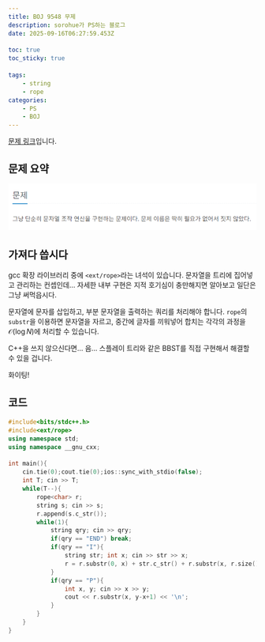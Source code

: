 ```yaml
---
title: BOJ 9548 무제
description: sorohue가 PS하는 블로그
date: 2025-09-16T06:27:59.453Z

toc: true
toc_sticky: true

tags:
    - string
    - rope
categories:
    - PS
    - BOJ
---
```


[문제 링크](https://boj.kr/9548)입니다.

## 문제 요약

![문제 요약](/assets/img/2025-09-16-boj-9548/abstract.png)

## 가져다 씁시다

gcc 확장 라이브러리 중에 `<ext/rope>`라는 녀석이 있습니다. 문자열을 트리에 집어넣고 관리하는 컨셉인데… 자세한 내부 구현은 지적 호기심이 충만해지면 알아보고 일단은 그냥 써먹읍시다.

문자열에 문자를 삽입하고, 부분 문자열을 출력하는 쿼리를 처리해야 합니다. `rope`의 `substr`을 이용하면 문자열을 자르고, 중간에 글자를 끼워넣어 합치는 각각의 과정을 $\mathcal{O}(\log N)$에 처리할 수 있습니다.

C++을 쓰지 않으신다면… 음… 스플레이 트리와 같은 BBST를 직접 구현해서 해결할 수 있을 겁니다.

화이팅!

## 코드

```cpp
#include<bits/stdc++.h>
#include<ext/rope>
using namespace std;
using namespace __gnu_cxx;

int main(){
    cin.tie(0);cout.tie(0);ios::sync_with_stdio(false);
    int T; cin >> T;
    while(T--){
        rope<char> r;
        string s; cin >> s;
        r.append(s.c_str());
        while(1){
            string qry; cin >> qry;
            if(qry == "END") break;
            if(qry == "I"){
                string str; int x; cin >> str >> x;
                r = r.substr(0, x) + str.c_str() + r.substr(x, r.size()-x);
            }
            if(qry == "P"){
                int x, y; cin >> x >> y;
                cout << r.substr(x, y-x+1) << '\n';
            }
        }
    }
}
```

